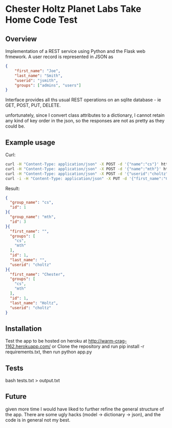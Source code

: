 Chester Holtz Planet Labs Take Home Code Test
============================================

## Overview

Implementation of a REST service using Python and the Flask web frmework. A user record is represented in JSON as 
```json
{
    "first_name": "Joe",
    "last_name": "Smith",
    "userid": "jsmith",
    "groups": ["admins", "users"]
}
```
Interface provides all ths usual REST operations on an sqlite database - ie GET, POST, PUT, DELETE.

unfortunately, since I convert class attributes to a dictionary, I cannot retain any kind of key order in the json, so the responses are not as pretty as they could be.

## Example usage

Curl:
```bash
curl -H "Content-Type: application/json" -X POST -d '{"name":"cs"}' http://127.0.0.1:5000/groups/
curl -H "Content-Type: application/json" -X POST -d '{"name":"mth"}' http://127.0.0.1:5000/groups/
curl -H "Content-Type: application/json" -X POST -d '{"userid":"choltz", "groups":["cs","mth"]}' http://127.0.0.1:5000/users/
curl -i -H "Content-Type: application/json" -X PUT -d '{"first_name":"Chester", "last_name":"Holtz"}' http://127.0.0.1:5000/users/choltz
```

Result:
```json
{
  "group_name": "cs", 
  "id": 1
}{
  "group_name": "mth", 
  "id": 3
}{
  "first_name": "", 
  "groups": [
    "cs", 
    "mth"
  ], 
  "id": 1, 
  "last_name": "", 
  "userid": "choltz"
}{
  "first_name": "Chester", 
  "groups": [
    "cs", 
    "mth"
  ], 
  "id": 1, 
  "last_name": "Holtz", 
  "userid": "choltz"
}
```


## Installation

Test the app to be hosted on heroku at http://warm-crag-1162.herokuapp.com/ 
or
Clone the repository and run pip install -r requirements.txt, then run python app.py

## Tests

bash tests.txt > output.txt

## Future

given more time I would have liked to further refine the general structure of the app. There are some ugly hacks (model -> dictionary -> json), and the code is in general not my best.
